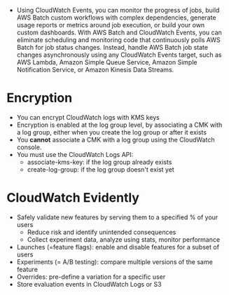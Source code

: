 - Using CloudWatch Events, you can monitor the progress of jobs, build AWS Batch custom workflows with complex dependencies, generate usage reports or metrics around job execution, or build your own custom dashboards. With AWS Batch and CloudWatch Events, you can eliminate scheduling and monitoring code that continuously polls AWS Batch for job status changes. Instead, handle AWS Batch job state changes asynchronously using any CloudWatch Events target, such as AWS Lambda, Amazon Simple Queue Service, Amazon Simple Notification Service, or Amazon Kinesis Data Streams.

# Encryption

- You can encrypt CloudWatch logs with KMS keys
- Encryption is enabled at the log group level, by associating a CMK with a log group, either when you create the log group or after it exists
- You **cannot** associate a CMK with a log group using the CloudWatch console.
- You must use the CloudWatch Logs API:
  - associate-kms-key: if the log group already exists
  - create-log-group: if the log group doesn't exist yet

# CloudWatch Evidently

- Safely validate new features by serving them to a specified % of your users
  - Reduce risk and identify unintended consequences
  - Collect experiment data, analyze using stats, monitor performance
- Launches (=feature flags): enable and disable features for a subset of users
- Experiments (= A/B testing): compare multiple versions of the same feature
- Overrides: pre-define a variation for a specific user
- Store evaluation events in CloudWatch Logs or S3
